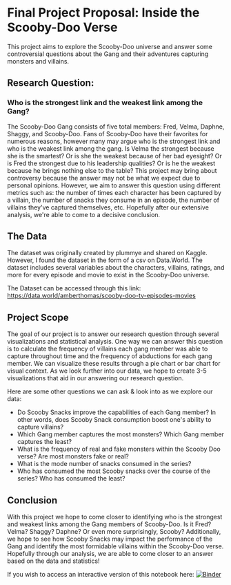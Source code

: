 # Final Project Proposal: Inside the Scooby-Doo Verse

This project aims to explore the Scooby-Doo universe and answer some controversial questions about the Gang and their adventures capturing monsters and villains.  

## Research Question:

### Who is the strongest link and  the weakest link among the Gang? 

The Scooby-Doo Gang consists of five total members: Fred, Velma, Daphne, Shaggy, and Scooby-Doo. Fans of Scooby-Doo have their favorites for numerous reasons, however many may argue who is the strongest link and who is the weakest link among the gang. Is Velma the strongest because she is the smartest? Or is she the weakest because of her bad eyesight? Or is Fred the strongest due to his leadership qualities? Or is he the weakest because he brings nothing else to the table? This project may bring about controversy because the answer may not be what we expect due to personal opinions. However, we aim to answer this question using different metrics such as: the number of times each character has been captured by a villain, the number of snacks they consume in an episode, the number of villains they've captured themselves, etc. Hopefully after our extensive analysis, we're able to come to a decisive conclusion.  

## The Data 

The dataset was originally created by plummye and shared on Kaggle. However, I found the dataset in the form of a csv on Data.World. The dataset includes several variables about the characters, villains, ratings, and more for every episode and movie to exist in the Scooby-Doo universe. 

The Dataset can be accessed through this link: https://data.world/amberthomas/scooby-doo-tv-episodes-movies

## Project Scope

The goal of our project is to answer our research question through several visualizations and statistical analysis. One way we can answer this question is to calculate the frequency of villains each gang member was able to capture throughout time and the frequency of abductions for each gang member. We can visualize these results through a pie chart or bar chart for visual context. As we look further into our data, we hope to create 3-5 visualizations that aid in our answering our research question.     

Here are some other questions we can ask & look into as we explore our data: 
- Do Scooby Snacks improve the capabilities of each Gang member? In other words, does Scooby Snack consumption boost one's ability to capture villains? 
- Which Gang member captures the most monsters? Which Gang member captures the least? 
- What is the frequency of real and fake monsters within the Scooby Doo verse? Are most monsters fake or real?
- What is the mode number of snacks consumed in the series? 
- Who has consumed the most Scooby snacks over the course of the series? Who has consumed the least?

## Conclusion

With this project we hope to come closer to identifying who is the strongest and weakest links among the Gang members of Scooby-Doo. Is it Fred? Velma? Shaggy? Daphne? Or even more surprisingly, Scooby? Additionally, we hope to see how Scooby Snacks may impact the performance of the Gang and identify the most formidable villains within the Scooby-Doo verse. Hopefully through our analysis, we are able to come closer to an answer based on the data and statistics!

If you wish to access an interactive version of this notebook here: 
[![Binder](https://mybinder.org/badge_logo.svg)](https://mybinder.org/v2/gh/varshah2000/dh140-finalproject/HEAD?labpath=FinalProject%2FFinal%20Project%20Notebook.ipynb) 